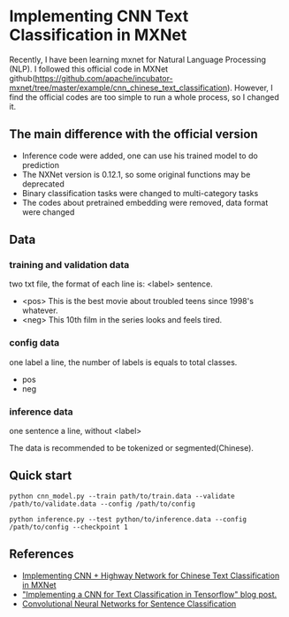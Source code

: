 Implementing  CNN Text Classification in MXNet
============

Recently, I have been learning mxnet for Natural Language Processing (NLP). I followed this official code in MXNet github(https://github.com/apache/incubator-mxnet/tree/master/example/cnn_chinese_text_classification).
However, I find the official codes are too simple to run a whole process, so I changed it.

## The main difference with the official version
- Inference code were added, one can use his trained model to do prediction
- The NXNet version is 0.12.1, so some original functions may be deprecated
- Binary classification tasks were changed to multi-category tasks
- The codes about pretrained embedding were removed, data format were changed

## Data
### training and validation data
two txt file, the format of each line is: \<label> sentence.

- \<pos> This is the best movie about troubled teens since 1998's whatever.
- \<neg> This 10th film in the series looks and feels tired.

### config data
one label a line, the number of labels is equals to total classes.
- pos
- neg

### inference data
one sentence a line, without \<label>

The data is recommended to be tokenized or segmented(Chinese).


## Quick start
``python cnn_model.py --train path/to/train.data --validate /path/to/validate.data --config /path/to/config``

``python inference.py --test python/to/inference.data --config /path/to/config --checkpoint 1``

## References
- [Implementing CNN + Highway Network for Chinese Text Classification in MXNet](https://github.com/apache/incubator-mxnet/tree/master/example/cnn_chinese_text_classification)
- ["Implementing a CNN for Text Classification in Tensorflow" blog post.](http://www.wildml.com/2015/12/implementing-a-cnn-for-text-classification-in-tensorflow/)
- [Convolutional Neural Networks for Sentence Classification](http://arxiv.org/abs/1408.5882)

